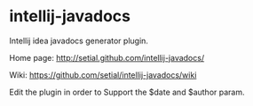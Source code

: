 intellij-javadocs
============

Intellij idea javadocs generator plugin.

Home page: http://setial.github.com/intellij-javadocs/

Wiki: https://github.com/setial/intellij-javadocs/wiki

Edit the plugin in order to Support the $date and $author param.
